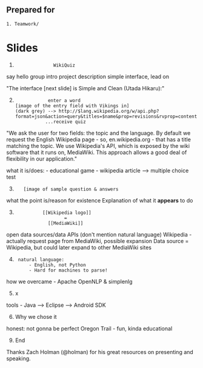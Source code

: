 ## Prepared for

    1. Teamwork/


# Slides
1.                   WikiQuiz

say hello
group intro
project description
simple interface, lead on

"The interface [next slide] is Simple and Clean (Utada Hikaru):"


2.                 enter a word
       [image of the entry field with Vikings in]
       (dark grey) --> http://$lang.wikipedia.org/w/api.php?format=json&action=query&titles=$name&prop=revisions&rvprop=content)
                  ...receive quiz

"We ask the user for two fields: the topic and the language. By default we
request the English Wikipedia page - so, en.wikipedia.org - that has a title
matching the topic. We use Wikipedia's API, which is exposed by the wiki
software that it runs on, MediaWiki.
This approach allows a good deal of flexibility in our application."

what it is/does:
    - educational game
    - wikipedia article --> multiple choice test



3.        [image of sample question & answers

what the point is/reason for existence
Explanation of what it **appears** to do


3.               [[Wikipedia logo]]
                         =
                   [[MediaWiki]]

open data sources/data APIs (don't mention natural language)
Wikipedia - actually request page from MediaWiki, possible expansion
Data source = Wikipedia, but could later expand to other MediaWiki sites


4.      natural language:
            - English, not Python
            - Hard for machines to parse!


how we overcame 
        - Apache OpenNLP & simplenlg


5. x

tools - Java --> Eclipse --> Android SDK



6. Why we chose it

honest: not gonna be perfect
Oregon Trail - fun, kinda educational





9. End

Thanks Zach Holman (@holman) for his great resources on presenting and speaking.
